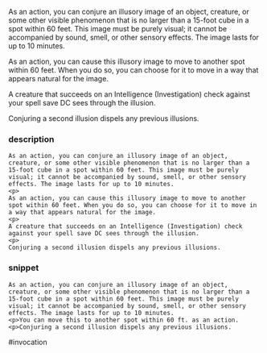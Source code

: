 As an action, you can conjure an illusory image of an object, creature, or some other visible phenomenon that is no larger than a 15-foot cube in a spot within 60 feet. This image must be purely visual; it cannot be accompanied by sound, smell, or other sensory effects. The image lasts for up to 10 minutes.

As an action, you can cause this illusory image to move to another spot within 60 feet. When you do so, you can choose for it to move in a way that appears natural for the image.

A creature that succeeds on an Intelligence (Investigation) check against your spell save DC sees through the illusion.

Conjuring a second illusion dispels any previous illusions.
### description
```
As an action, you can conjure an illusory image of an object, creature, or some other visible phenomenon that is no larger than a 15-foot cube in a spot within 60 feet. This image must be purely visual; it cannot be accompanied by sound, smell, or other sensory effects. The image lasts for up to 10 minutes.
<p>
As an action, you can cause this illusory image to move to another spot within 60 feet. When you do so, you can choose for it to move in a way that appears natural for the image.
<p>
A creature that succeeds on an Intelligence (Investigation) check against your spell save DC sees through the illusion.
<p>
Conjuring a second illusion dispels any previous illusions.
```

### snippet
```
As an action, you can conjure an illusory image of an object, creature, or some other visible phenomenon that is no larger than a 15-foot cube in a spot within 60 feet. This image must be purely visual; it cannot be accompanied by sound, smell, or other sensory effects. The image lasts for up to 10 minutes.
<p>You can move this to another spot within 60 ft. as an action.
<p>Conjuring a second illusion dispels any previous illusions.
```

#invocation
